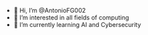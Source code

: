 - 👋 Hi, I’m @AntonioFG002
- 👀 I’m interested in all fields of computing
- 🌱 I’m currently learning AI and Cybersecurity


